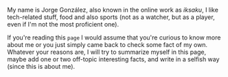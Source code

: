 My name is Jorge González, also known in the online work as _iksaku_, I like
tech-related stuff, food and also sports (not as a watcher, but as a player,
even if I'm not the most proficient one).

If you're reading this `page` I would assume that you're curious to know more
about me or you just simply came back to check some fact of my own. Whatever
your reasons are, I will try to summarize myself in this page, maybe add one
or two off-topic interesting facts, and write in a selfish way (since this
is about me).
